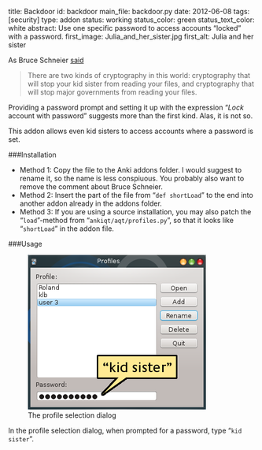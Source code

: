 title: Backdoor
id: backdoor
main_file: backdoor.py
date: 2012-06-08
tags: [security]
type: addon
status: working
status_color: green
status_text_color: white
abstract: Use one specific password to access accounts “locked” with a password.
first_image: Julia_and_her_sister.jpg
first_alt: Julia and her sister

As Bruce Schneier [said](http://en.wikiquote.org/wiki/Bruce_Schneier)

> There are two kinds of cryptography in this world: cryptography that
  will stop your kid sister from reading your files, and cryptography
  that will stop major governments from reading your files.

Providing a password prompt and setting it up with the expression
“*Lock* account with password” suggests more than the first
kind. Alas, it is not so.

This addon allows even kid sisters to access accounts where a password is set.

###Installation
* Method 1: Copy the file to the Anki addons folder. I would suggest
  to rename it, so the name is less conspiuous. You probably also want
  to remove the comment about Bruce Schneier.
* Method 2: Insert the  part of the file from “`def shortLoad`” to the
  end into another addon already in the addons folder.
* Method 3: If you are using a source installation, you may also patch
  the “`load`”-method from “`ankiqt/aqt/profiles.py`”, so that it
  looks like “`shortLoad`” in the addon file.

###Usage
<!-- ![kid sister](images/kid_sister.png) -->
<figure><img src="images/kid_sister.png" alt="Type kid sister in the
password field"><figcaption>The profile selection dialog</figcaption></figure>

In the profile selection dialog, when prompted for a password, type
“`kid sister`”.

